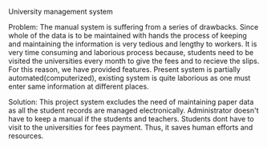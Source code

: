 University management system

Problem: The manual system is suffering from a series of drawbacks. Since whole of the data is to be maintained with hands the process of keeping and maintaining the information is very tedious and lengthy to workers. It is very time consuming and laborious process because, students need to be visited the universities every month to give the fees and to recieve the slips. For this reason, we have provided features. Present system is partially automated(computerized), existing system is quite laborious as one must enter same information at different places.

Solution: This project system excludes the need of maintaining paper data as all the student records are managed electronically. Administrator doesn't have to keep a manual if the students and teachers. Students dont have to visit to the universities for fees payment. Thus, it saves human efforts and resources.
